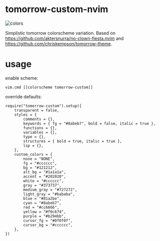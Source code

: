 # tomorrow-custom-nvim
![colors](https://github.com/korei999/tomorrow-custom-nvim/assets/93387739/950cd63e-781e-4e40-8c5c-aaf50f259ba4)

Simplistic tomorrow colorscheme variation.
Based on https://github.com/aktersnurra/no-clown-fiesta.nvim and https://github.com/chriskempson/tomorrow-theme.

# usage
enable scheme:
```
vim.cmd [[colorscheme tomorrow-custom]]
```
override defaults:
```
require("tomorrow-custom").setup({
    transparent = false,
    styles = {
        comments = {},
        keywords = { fg = "#8abeb7", bold = false, italic = true },
        functions = {},
        variables = {},
        type = {},
        structures = { bold = true, italic = true },
        lsp = {},
    },
    custom_colors = {
        none = "NONE",
        fg = "#cccccc",
        bg = "#121212",
        alt_bg = "#1a1a1a",
        accent = "#202020",
        white = "#cccccc",
        gray = "#373737",
        medium_gray = "#727272",
        light_gray = "#bababa",
        blue = "#81a2be",
        cyan = "#8abeb7",
        red = "#cc6666",
        yellow = "#f0c674",
        purple = "#b294bb",
        cursor_fg = "#0f0f0f",
        cursor_bg = "#cccccc",
    },
})
```
